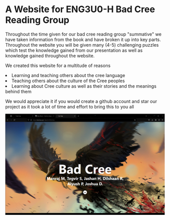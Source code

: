 <h1>A Website for ENG3U0-H Bad Cree Reading Group</h1>

Throughout the time given for our bad cree reading group "summative" we have taken information from the book and have broken it up into key parts.
Throughout the website you will be given many (4-5) challenging puzzles which test the knowledge gained from our presentation as well as knowledge gained throughout the website.


We created this website for a multitude of reasons
<li>Learning and teaching others about the cree language</li>
<li>Teaching others about the culture of the Cree peoples</li>
<li>Learning about Cree culture as well as their stories and the meanings behind them</li>


We would appreciate it if you would create a github account and star our project as it took a lot of time and effort to bring this to you all



<img src = "./images\website-preview.png">
